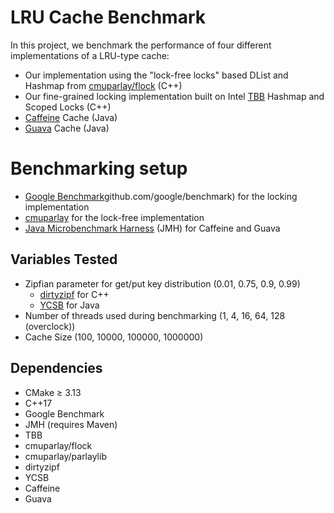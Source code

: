 # LRU Cache Benchmark

In this project, we benchmark the performance of four different implementations of a LRU-type cache:
- Our implementation using the "lock-free locks" based DList and Hashmap from [cmuparlay/flock](https://github.com/cmuparlay/flock) (C++)
- Our fine-grained locking implementation built on Intel [TBB](https://github.com/uxlfoundation/oneTBB) Hashmap and Scoped Locks (C++)
- [Caffeine](https://github.com/ben-manes/caffeine) Cache (Java)
- [Guava](https://github.com/google/guava/) Cache (Java)

# Benchmarking setup

- [Google Benchmark](https)github.com/google/benchmark) for the locking implementation
- [cmuparlay](https://github.com/cmuparlay/parlaylib) for the lock-free implementation
- [Java Microbenchmark Harness](https://github.com/openjdk/jmh) (JMH) for Caffeine and Guava

## Variables Tested

- Zipfian parameter for get/put key distribution (0.01, 0.75, 0.9, 0.99)
  - [dirtyzipf](https://github.com/ekg/dirtyzipf) for C++
  - [YCSB](https://github.com/brianfrankcooper/YCSB/tree/master) for Java
- Number of threads used during benchmarking (1, 4, 16, 64, 128 (overclock))
- Cache Size (100, 10000, 100000, 1000000)

## Dependencies

- CMake ≥ 3.13
- C++17
- Google Benchmark
- JMH (requires Maven)
- TBB
- cmuparlay/flock
- cmuparlay/parlaylib
- dirtyzipf
- YCSB
- Caffeine
- Guava
